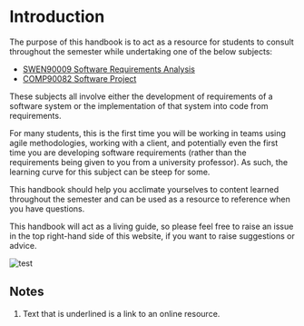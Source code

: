 # Introduction

The purpose of this handbook is to act as a resource for students to consult throughout the semester while 
undertaking one of the below subjects:

- [SWEN90009 Software Requirements Analysis](https://handbook.unimelb.edu.au/2022/subjects/swen90009)
- [COMP90082 Software Project](https://handbook.unimelb.edu.au/2022/subjects/comp90082)

These subjects all involve either the development of requirements of a software system or the implementation of that 
system into code from requirements.

For many students, this is the first time you will be working in teams using agile methodologies, working with a 
client, and potentially even the first time you are developing software requirements (rather than the requirements 
being given to you from a university professor). As such, the learning curve for this subject can be steep for some.

This handbook should help you acclimate yourselves to content learned throughout the semester and can be used as a 
resource to reference when you have questions.

This handbook will act as a living guide, so please feel free to raise an issue in the top right-hand side of this 
website, if you want to raise suggestions or advice.

![test](resources/1.png)

## Notes

1. Text that is underlined is a link to an online resource.
